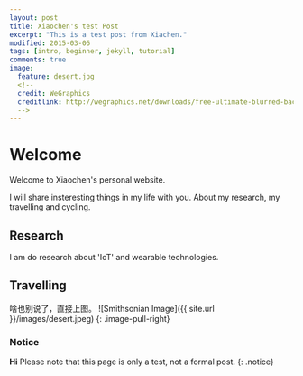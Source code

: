 ```yaml
---
layout: post
title: Xiaochen's test Post
excerpt: "This is a test post from Xiachen."
modified: 2015-03-06
tags: [intro, beginner, jekyll, tutorial]
comments: true
image:
  feature: desert.jpg
  <!--
  credit: WeGraphics
  creditlink: http://wegraphics.net/downloads/free-ultimate-blurred-background-pack/
  -->
---
```

# Welcome
Welcome to Xiaochen's personal website.

I will share insteresting things in my life with you.
About my research, my travelling and cycling.

## Research
I am do research about 'IoT' and wearable technologies.

## Travelling

啥也别说了，直接上图。
![Smithsonian Image]({{ site.url }}/images/desert.jpeg)
{: .image-pull-right}

### Notice

**Hi** Please note that this page is only a test, not a formal post.
{: .notice}
